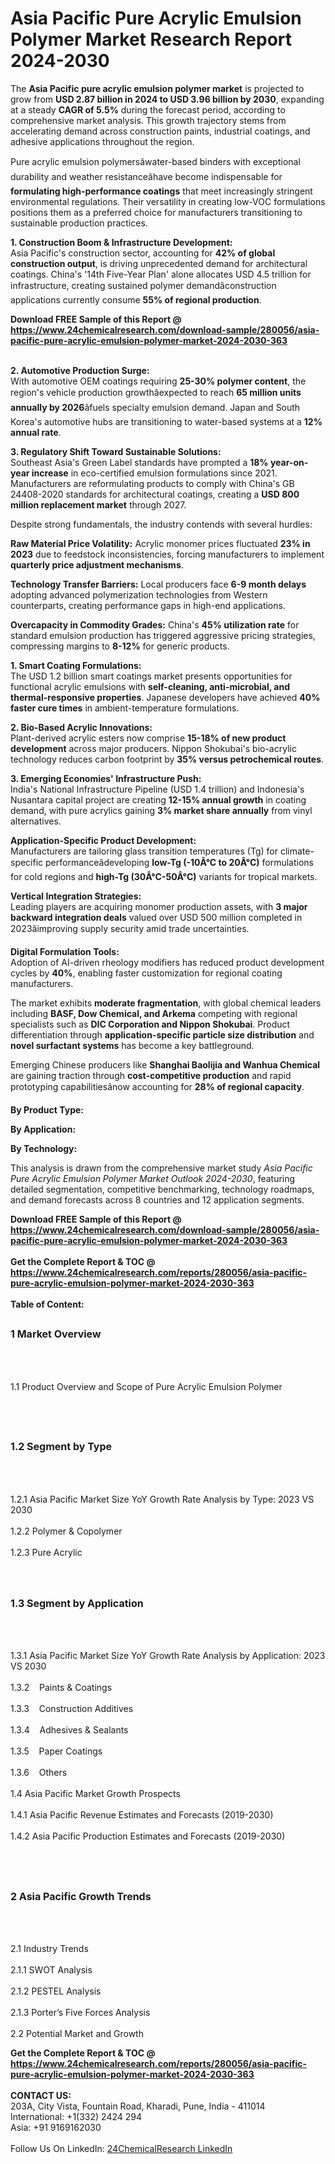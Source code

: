 <h1>Asia Pacific Pure Acrylic Emulsion Polymer  Market Research Report 2024-2030</h1><p>The <strong>Asia Pacific pure acrylic emulsion polymer market</strong> is projected to grow from <strong>USD 2.87 billion in 2024 to USD 3.96 billion by 2030</strong>, expanding at a steady <strong>CAGR of 5.5%</strong> during the forecast period, according to comprehensive market analysis. This growth trajectory stems from accelerating demand across construction paints, industrial coatings, and adhesive applications throughout the region.</p><p>Pure acrylic emulsion polymersâwater-based binders with exceptional durability and weather resistanceâhave become indispensable for <strong>formulating high-performance coatings</strong> that meet increasingly stringent environmental regulations. Their versatility in creating low-VOC formulations positions them as a preferred choice for manufacturers transitioning to sustainable production practices.</p><p><strong>1. Construction Boom &amp; Infrastructure Development:</strong><br>
Asia Pacific's construction sector, accounting for <strong>42% of global construction output</strong>, is driving unprecedented demand for architectural coatings. China's '14th Five-Year Plan' alone allocates USD 4.5 trillion for infrastructure, creating sustained polymer demandâconstruction applications currently consume <strong>55% of regional production</strong>.</p><div><b>Download FREE Sample of this Report @ 
            <a href="https://www.24chemicalresearch.com/download-sample/280056/asia-pacific-pure-acrylic-emulsion-polymer-market-2024-2030-363">
            https://www.24chemicalresearch.com/download-sample/280056/asia-pacific-pure-acrylic-emulsion-polymer-market-2024-2030-363</a></b></div><br><p><strong>2. Automotive Production Surge:</strong><br>
With automotive OEM coatings requiring <strong>25-30% polymer content</strong>, the region's vehicle production growthâexpected to reach <strong>65 million units annually by 2026</strong>âfuels specialty emulsion demand. Japan and South Korea's automotive hubs are transitioning to water-based systems at a <strong>12% annual rate</strong>.</p><p><strong>3. Regulatory Shift Toward Sustainable Solutions:</strong><br>
Southeast Asia's Green Label standards have prompted a <strong>18% year-on-year increase</strong> in eco-certified emulsion formulations since 2021. Manufacturers are reformulating products to comply with China's GB 24408-2020 standards for architectural coatings, creating a <strong>USD 800 million replacement market</strong> through 2027.</p><p>Despite strong fundamentals, the industry contends with several hurdles:</p><p><strong>Raw Material Price Volatility:</strong> Acrylic monomer prices fluctuated <strong>23% in 2023</strong> due to feedstock inconsistencies, forcing manufacturers to implement <strong>quarterly price adjustment mechanisms</strong>.</p><p><strong>Technology Transfer Barriers:</strong> Local producers face <strong>6-9 month delays</strong> adopting advanced polymerization technologies from Western counterparts, creating performance gaps in high-end applications.</p><p><strong>Overcapacity in Commodity Grades:</strong> China's <strong>45% utilization rate</strong> for standard emulsion production has triggered aggressive pricing strategies, compressing margins to <strong>8-12%</strong> for generic products.</p><p><strong>1. Smart Coating Formulations:</strong><br>
The USD 1.2 billion smart coatings market presents opportunities for functional acrylic emulsions with <strong>self-cleaning, anti-microbial, and thermal-responsive properties</strong>. Japanese developers have achieved <strong>40% faster cure times</strong> in ambient-temperature formulations.</p><p><strong>2. Bio-Based Acrylic Innovations:</strong><br>
Plant-derived acrylic esters now comprise <strong>15-18% of new product development</strong> across major producers. Nippon Shokubai's bio-acrylic technology reduces carbon footprint by <strong>35% versus petrochemical routes</strong>.</p><p><strong>3. Emerging Economies' Infrastructure Push:</strong><br>
India's National Infrastructure Pipeline (USD 1.4 trillion) and Indonesia's Nusantara capital project are creating <strong>12-15% annual growth</strong> in coating demand, with pure acrylics gaining <strong>3% market share annually</strong> from vinyl alternatives.</p><p><strong>Application-Specific Product Development:</strong><br>
	Manufacturers are tailoring glass transition temperatures (Tg) for climate-specific performanceâdeveloping <strong>low-Tg (-10Â°C to 20Â°C)</strong> formulations for cold regions and <strong>high-Tg (30Â°C-50Â°C)</strong> variants for tropical markets.</p><p><strong>Vertical Integration Strategies:</strong><br>
	Leading players are acquiring monomer production assets, with <strong>3 major backward integration deals</strong> valued over USD 500 million completed in 2023âimproving supply security amid trade uncertainties.</p><p><strong>Digital Formulation Tools:</strong><br>
	Adoption of AI-driven rheology modifiers has reduced product development cycles by <strong>40%</strong>, enabling faster customization for regional coating manufacturers.</p><p>The market exhibits <strong>moderate fragmentation</strong>, with global chemical leaders including <strong>BASF, Dow Chemical, and Arkema</strong> competing with regional specialists such as <strong>DIC Corporation and Nippon Shokubai</strong>. Product differentiation through <strong>application-specific particle size distribution</strong> and <strong>novel surfactant systems</strong> has become a key battleground.</p><p>Emerging Chinese producers like <strong>Shanghai Baolijia and Wanhua Chemical</strong> are gaining traction through <strong>cost-competitive production</strong> and rapid prototyping capabilitiesânow accounting for <strong>28% of regional capacity</strong>.</p><p><strong>By Product Type:</strong></p><p><strong>By Application:</strong></p><p><strong>By Technology:</strong></p><p>This analysis is drawn from the comprehensive market study <em>Asia Pacific Pure Acrylic Emulsion Polymer Market Outlook 2024-2030</em>, featuring detailed segmentation, competitive benchmarking, technology roadmaps, and demand forecasts across 8 countries and 12 application segments.</p><div><b>Download FREE Sample of this Report @ 
            <a href="https://www.24chemicalresearch.com/download-sample/280056/asia-pacific-pure-acrylic-emulsion-polymer-market-2024-2030-363">
            https://www.24chemicalresearch.com/download-sample/280056/asia-pacific-pure-acrylic-emulsion-polymer-market-2024-2030-363</a></b></div><br><div><b>Get the Complete Report & TOC @ 
            <a href="https://www.24chemicalresearch.com/reports/280056/asia-pacific-pure-acrylic-emulsion-polymer-market-2024-2030-363">
            https://www.24chemicalresearch.com/reports/280056/asia-pacific-pure-acrylic-emulsion-polymer-market-2024-2030-363</a></b></div><br>
            <b>Table of Content:</b><p><h2><span style="font-size:16px"><strong>1 Market Overview&nbsp;&nbsp; &nbsp;</strong></span></h2><br />
<br />
<p>1.1 Product Overview and Scope of Pure Acrylic Emulsion Polymer &nbsp;</p><br />
<br />
<h2><strong><span style="font-size:16px">1.2 Segment by Type&nbsp;&nbsp; &nbsp;</span></strong></h2><br />
<br />
<p>1.2.1 Asia Pacific Market Size YoY Growth Rate Analysis by Type: 2023 VS 2030&nbsp;&nbsp; &nbsp;<br /><br />
1.2.2 Polymer & Copolymer&nbsp;&nbsp; &nbsp;<br /><br />
1.2.3 Pure Acrylic<br /><br />
<br />
<h2><span style="font-size:16px"><strong>1.3 Segment by Application&nbsp;&nbsp;</strong></span></h2><br />
<br />
<p>1.3.1 Asia Pacific Market Size YoY Growth Rate Analysis by Application: 2023 VS 2030&nbsp;&nbsp; &nbsp;<br /><br />
1.3.2&nbsp;&nbsp; &nbsp;Paints & Coatings<br /><br />
1.3.3&nbsp;&nbsp; &nbsp;Construction Additives<br /><br />
1.3.4&nbsp;&nbsp; &nbsp;Adhesives & Sealants<br /><br />
1.3.5&nbsp;&nbsp; &nbsp;Paper Coatings<br /><br />
1.3.6&nbsp;&nbsp; &nbsp;Others<br /><br />
1.4 Asia Pacific Market Growth Prospects&nbsp;&nbsp; &nbsp;<br /><br />
1.4.1 Asia Pacific Revenue Estimates and Forecasts (2019-2030)&nbsp;&nbsp; &nbsp;<br /><br />
1.4.2 Asia Pacific Production Estimates and Forecasts (2019-2030)&nbsp;&nbsp;</p><br />
<br />
<h2><span style="font-size:16px"><strong>2 Asia Pacific Growth Trends&nbsp;&nbsp; &nbsp;</strong></span></h2><br />
<br />
<p>2.1 Industry Trends&nbsp;&nbsp; &nbsp;<br /><br />
2.1.1 SWOT Analysis&nbsp;&nbsp; &nbsp;<br /><br />
2.1.2 PESTEL Analysis&nbsp;&nbsp; &nbsp;<br /><br />
2.1.3 Porter&rsquo;s Five Forces Analysis&nbsp;&nbsp; &nbsp;<br /><br />
2.2 Potential Market and Growth </p><div><b>Get the Complete Report & TOC @ 
            <a href="https://www.24chemicalresearch.com/reports/280056/asia-pacific-pure-acrylic-emulsion-polymer-market-2024-2030-363">
            https://www.24chemicalresearch.com/reports/280056/asia-pacific-pure-acrylic-emulsion-polymer-market-2024-2030-363</a></b></div><br><b>CONTACT US:</b><br>
            203A, City Vista, Fountain Road, Kharadi, Pune, India - 411014<br>
            International: +1(332) 2424 294<br>
            Asia: +91 9169162030 <br><br>
            Follow Us On LinkedIn: <a href="https://www.linkedin.com/company/24chemicalresearch/">24ChemicalResearch LinkedIn</a>